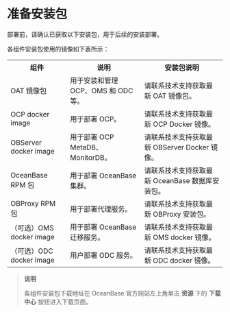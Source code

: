 # 准备安装包

部署前，请确认已获取以下安装包，用于后续的安装部署。

各组件安装包使用的镜像如下表所示：

<table>
   <tr>
       <th>组件</th>
       <th>说明</th>
       <th>安装包说明</th>
   </tr>
   <tr>
       <td>OAT 镜像包</td>
       <td>用于安装和管理 OCP、OMS 和 ODC 等。</td>
       <td>请联系技术支持获取最新 OAT 镜像包。</td>
   </tr>
   <tr>
       <td rowspan>OCP docker image</td>
       <td rowspan>用于部署 OCP。</td>
       <td>请联系技术支持获取最新 OCP Docker 镜像。</td>
   </tr>
   <tr>
       <td>OBServer docker image</td>
       <td>用于部署 OCP MetaDB、MonitorDB。</td>
       <td>请联系技术支持获取最新 OBServer Docker 镜像。</td>
   </tr>
   <tr>
   <tr>
       <td>OceanBase RPM 包</td>
       <td>用于部署 OceanBase 集群。</td>
       <td>请联系技术支持获取最新 OceanBase 数据库安装包。</td>
   </tr>
   <tr>
       <td>OBProxy RPM 包</td>
       <td>用于部署代理服务。</td>
       <td>请联系技术支持获取最新 OBProxy 安装包。</td>
   </tr>
   <tr>
       <td>（可选）OMS docker image</td>
       <td>用于部署 OceanBase 迁移服务。</td>
       <td>请联系技术支持获取最新 OMS docker 镜像。</td>
   </tr>
   <tr>
       <td>（可选）ODC docker image</td>
       <td>用户部署 ODC 服务。</td>
       <td>请联系技术支持获取最新 ODC docker 镜像。</td>
   </tr>
</table>

> **说明**
>
> 各组件安装包下载地址在 OceanBase 官方网站左上角单击 **资源** 下的 **下载中心** 按钮进入下载页面。
